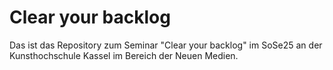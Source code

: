 # Clear your backlog 
Das ist das Repository zum Seminar "Clear your backlog" im SoSe25 an der Kunsthochschule Kassel im Bereich der Neuen Medien.
